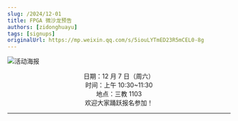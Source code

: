 ```yaml
---
slug: /2024/12-01
title: FPGA 微沙龙预告
authors: [zidonghuayu]
tags: [signups]
originalUrl: https://mp.weixin.qq.com/s/5iouLYTmED23R5mCEL0-8g
---
```


![活动海报](img/1.png)

<!--truncate-->

<center>

日期：12 月 7 日（周六）  
时间：上午 10:30~11:30  
地点：三教 1103  
欢迎大家踊跃报名参加！

</center>

---
